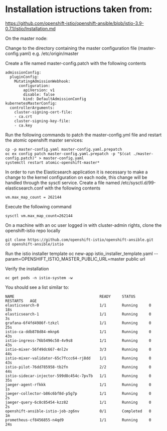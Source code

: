  # Installation istructions taken from:  
 https://github.com/openshift-istio/openshift-ansible/blob/istio-3.9-0.7.1/istio/Installation.md

On the master node:

Change to the directory containing the master configuration file (master-config.yaml) e.g. /etc/origin/master

Create a file named master-config.patch with the following contents

```
admissionConfig:
  pluginConfig:
    MutatingAdmissionWebhook:
      configuration:
        apiVersion: v1
        disable: false
        kind: DefaultAdmissionConfig
kubernetesMasterConfig:
  controllerArguments:
    cluster-signing-cert-file:
    - ca.crt
    cluster-signing-key-file:
    - ca.key
```

Run the following commands to patch the master-config.yml file and restart the atomic openshift master services:

```
cp -p master-config.yaml master-config.yaml.prepatch
oc ex config patch master-config.yaml.prepatch -p "$(cat ./master-config.patch)" > master-config.yaml
systemctl restart atomic-openshift-master*
```

In order to run the Elasticsearch application it is necessary to make a change to the kernel configuration on each node, this change will be handled through the sysctl service.
Create a file named /etc/sysctl.d/99-elasticsearch.conf with the following contents
```
vm.max_map_count = 262144
```

Execute the following command
```
sysctl vm.max_map_count=262144
```

On a machine with an oc user logged in with cluster-admin rights, clone the openshift-istio repo locally
```
git clone https://github.com/openshift-istio/openshift-ansible.git
cd openshift-ansible/istio
```

Run the istio installer template
oc new-app istio_installer_template.yaml --param=OPENSHIFT_ISTIO_MASTER_PUBLIC_URL=master public url

Verify the installation
```
oc get pods -n istio-system -w
```

You should see a list similar to:

```
NAME                                      READY     STATUS      RESTARTS   AGE
elasticsearch-0                           1/1       Running     0          18s
elasticsearch-1                           1/1       Running     0          3s
grafana-6f4fd4986f-tzkzl                  1/1       Running     0          25s
istio-ca-ddb878d84-mknp6                  1/1       Running     0          43s
istio-ingress-76b5496c58-4v9s8            1/1       Running     0          43s
istio-mixer-56f49dc667-4nl2v              3/3       Running     0          44s
istio-mixer-validator-65c7fccc64-rj8dd    1/1       Running     0          43s
istio-pilot-76dd785958-tb2fn              2/2       Running     0          44s
istio-sidecar-injector-599d8c454c-7pv7b   1/1       Running     0          35s
jaeger-agent-rfkkk                        1/1       Running     0          1s
jaeger-collector-b86c6bf8d-p5g7p          1/1       Running     0          2s
jaeger-query-6c8c85454-kzz82              1/1       Running     0          2s
openshift-ansible-istio-job-zg6nv         0/1       Completed   0          1m
prometheus-cf8456855-n4qd9                1/1       Running     0          24s

```

